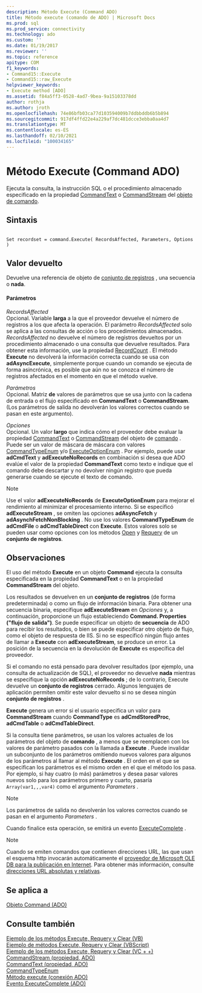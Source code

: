 ```yaml
---
description: Método Execute (Command ADO)
title: Método execute (comando de ADO) | Microsoft Docs
ms.prod: sql
ms.prod_service: connectivity
ms.technology: ado
ms.custom: ''
ms.date: 01/19/2017
ms.reviewer: ''
ms.topic: reference
apitype: COM
f1_keywords:
- Command15::Execute
- Command15::raw_Execute
helpviewer_keywords:
- Execute method [ADO]
ms.assetid: f84a5ff3-0528-4ad7-9bea-9a15103378dd
author: rothja
ms.author: jroth
ms.openlocfilehash: 74e86bfb03ca77d103594009b7ddbbddb6b5b894
ms.sourcegitcommit: 917df4ffd22e4a229af7dc481dcce3ebba0aa4d7
ms.translationtype: MT
ms.contentlocale: es-ES
ms.lasthandoff: 02/10/2021
ms.locfileid: "100034165"
---
```

# <a name="execute-method-ado-command"></a>Método Execute (Command ADO)
Ejecuta la consulta, la instrucción SQL o el procedimiento almacenado especificado en la propiedad [CommandText](../../../ado/reference/ado-api/commandtext-property-ado.md) o [CommandStream](../../../ado/reference/ado-api/commandstream-property-ado.md) del [objeto de comando](../../../ado/reference/ado-api/command-object-ado.md).  
  
## <a name="syntax"></a>Sintaxis  
  
```  
  
Set recordset = command.Execute( RecordsAffected, Parameters, Options )  
```  
  
## <a name="return-value"></a>Valor devuelto  
 Devuelve una referencia de objeto de [conjunto de registros](../../../ado/reference/ado-api/recordset-object-ado.md) , una secuencia o **nada**.  
  
#### <a name="parameters"></a>Parámetros  
 *RecordsAffected*  
 Opcional. Variable **larga** a la que el proveedor devuelve el número de registros a los que afecta la operación. El parámetro *RecordsAffected* solo se aplica a las consultas de acción o los procedimientos almacenados. *RecordsAffected* no devuelve el número de registros devueltos por un procedimiento almacenado o una consulta que devuelve resultados. Para obtener esta información, use la propiedad [RecordCount](../../../ado/reference/ado-api/recordcount-property-ado.md) . El método **Execute** no devolverá la información correcta cuando se usa con **adAsyncExecute**, simplemente porque cuando un comando se ejecuta de forma asincrónica, es posible que aún no se conozca el número de registros afectados en el momento en que el método vuelve.  
  
 *Parámetros*  
 Opcional. Matriz **de** valores de parámetros que se usa junto con la cadena de entrada o el flujo especificado en **CommandText** o **CommandStream**. (Los parámetros de salida no devolverán los valores correctos cuando se pasan en este argumento).  
  
 *Opciones*  
 Opcional. Un valor **largo** que indica cómo el proveedor debe evaluar la propiedad [CommandText](../../../ado/reference/ado-api/commandtext-property-ado.md) o [CommandStream](../../../ado/reference/ado-api/commandstream-property-ado.md) del objeto de [comando](../../../ado/reference/ado-api/command-object-ado.md) . Puede ser un valor de máscara de máscara con valores [CommandTypeEnum](../../../ado/reference/ado-api/commandtypeenum.md) y/o [ExecuteOptionEnum](../../../ado/reference/ado-api/executeoptionenum.md) . Por ejemplo, puede usar **adCmdText** y **adExecuteNoRecords** en combinación si desea que ADO evalúe el valor de la propiedad **CommandText** como texto e indique que el comando debe descartar y no devolver ningún registro que pueda generarse cuando se ejecute el texto de comando.  
  
> [!NOTE]
>  Use el valor **adExecuteNoRecords** de **ExecuteOptionEnum** para mejorar el rendimiento al minimizar el procesamiento interno. Si se especificó **adExecuteStream** , se omiten las opciones **adAsyncFetch** y **adAsynchFetchNonBlocking** . No use los valores **CommandTypeEnum** de **adCmdFile** o **adCmdTableDirect** con **Execute**. Estos valores solo se pueden usar como opciones con los métodos [Open](../../../ado/reference/ado-api/open-method-ado-recordset.md) y [Requery](../../../ado/reference/ado-api/requery-method.md) de un **conjunto de registros**.  
  
## <a name="remarks"></a>Observaciones  
 El uso del método **Execute** en un objeto **Command** ejecuta la consulta especificada en la propiedad **CommandText** o en la propiedad **CommandStream** del objeto.  
  
 Los resultados se devuelven en un **conjunto de registros** (de forma predeterminada) o como un flujo de información binaria. Para obtener una secuencia binaria, especifique **adExecuteStream** en *Opciones* y, a continuación, proporcione un flujo estableciendo **Command. Properties ("flujo de salida")**. Se puede especificar un objeto de **secuencia** de ADO para recibir los resultados, o bien se puede especificar otro objeto de flujo, como el objeto de respuesta de IIS. Si no se especificó ningún flujo antes de llamar a **Execute** con **adExecuteStream**, se produce un error. La posición de la secuencia en la devolución de **Execute** es específica del proveedor.  
  
 Si el comando no está pensado para devolver resultados (por ejemplo, una consulta de actualización de SQL), el proveedor no devuelve **nada** mientras se especifique la opción **adExecuteNoRecords** ; de lo contrario, Execute devuelve un **conjunto de registros** cerrado. Algunos lenguajes de aplicación permiten omitir este valor devuelto si no se desea ningún **conjunto de registros** .  
  
 **Execute** genera un error si el usuario especifica un valor para **CommandStream** cuando **CommandType** es **adCmdStoredProc**, **adCmdTable** o **adCmdTableDirect**.  
  
 Si la consulta tiene parámetros, se usan los valores actuales de los parámetros del objeto de **comando** , a menos que se reemplacen con los valores de parámetro pasados con la llamada a **Execute** . Puede invalidar un subconjunto de los parámetros omitiendo nuevos valores para algunos de los parámetros al llamar al método **Execute** . El orden en el que se especifican los parámetros es el mismo orden en el que el método los pasa. Por ejemplo, si hay cuatro (o más) parámetros y desea pasar valores nuevos solo para los parámetros primero y cuarto, pasaría `Array(var1,,,var4)` como el argumento *Parameters* .  
  
> [!NOTE]
>  Los parámetros de salida no devolverán los valores correctos cuando se pasan en el argumento *Parameters* .  
  
 Cuando finalice esta operación, se emitirá un evento [ExecuteComplete](../../../ado/reference/ado-api/executecomplete-event-ado.md) .  
  
> [!NOTE]
>  Cuando se emiten comandos que contienen direcciones URL, las que usan el esquema http invocarán automáticamente el [proveedor de Microsoft OLE DB para la publicación en Internet](../../../ado/guide/appendixes/microsoft-ole-db-provider-for-internet-publishing.md). Para obtener más información, consulte [direcciones URL absolutas y relativas](../../../ado/guide/data/absolute-and-relative-urls.md).  
  
## <a name="applies-to"></a>Se aplica a  
 [Objeto Command (ADO)](../../../ado/reference/ado-api/command-object-ado.md)  
  
## <a name="see-also"></a>Consulte también  
 [Ejemplo de los métodos Execute, Requery y Clear (VB)](../../../ado/reference/ado-api/execute-requery-and-clear-methods-example-vb.md)   
 [Ejemplo de métodos Execute, Requery y Clear (VBScript)](../../../ado/reference/ado-api/execute-requery-and-clear-methods-example-vbscript.md)   
 [Ejemplo de los métodos Execute, Requery y Clear (VC + +)](../../../ado/reference/ado-api/execute-requery-and-clear-methods-example-vc.md)   
 [CommandStream (propiedad, ADO)](../../../ado/reference/ado-api/commandstream-property-ado.md)   
 [CommandText (propiedad, ADO)](../../../ado/reference/ado-api/commandtext-property-ado.md)   
 [CommandTypeEnum](../../../ado/reference/ado-api/commandtypeenum.md)   
 [Método execute (conexión ADO)](../../../ado/reference/ado-api/execute-method-ado-connection.md)   
 [Evento ExecuteComplete (ADO)](../../../ado/reference/ado-api/executecomplete-event-ado.md)
